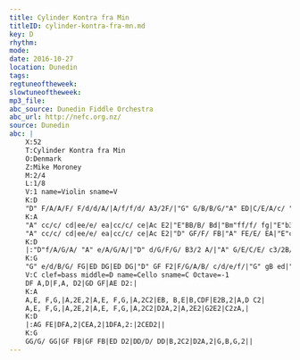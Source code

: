 ```yaml
---
title: Cylinder Kontra fra Min
titleID: cylinder-kontra-fra-mn.md
key: D
rhythm: 
mode:
date: 2016-10-27
location: Dunedin
tags:
regtuneoftheweek:
slowtuneoftheweek:
mp3_file:
abc_source: Dunedin Fiddle Orchestra
abc_url: http://nefc.org.nz/
source: Dunedin
abc: |
    X:52
    T:Cylinder Kontra fra Min
    O:Denmark
    Z:Mike Moroney
    M:2/4
    L:1/8
    V:1 name=Violin sname=V
    K:D
    "D" F/A/A/F/ F/d/d/A/|A/f/f/d/ A3/2F/|"G" G/B/B/G/"A" ED|C/E/A/c/ "D" d2:|
    K:A
    "A" cc/c/ cd|ee/e/ ea|cc/c/ ce|Ac E2|"E"BB/B/ Bd|"Bm"ff/f/ fg|"E"b3/2a/ g/f/e/d/|"A" cf e2|
    "A" cc/c/ cd|ee/e/ ea|cc/c/ ce|Ac E2|"D" GF/F/ FB|"A" FE/E/ EA|"E"cB/B/ Be|"A" A2 zA|
    K:D
    |:"D"f/A/G/A/ "A" e/A/G/A/|"D" d/G/F/G/ B3/2 A/|"A" G/E/C/E/ c3/2B/|1"D" Ad FA:|2"A7" G/A/B/c/ "D" d2||
    K:G
    "G" e/d/B/G/ FG|ED DG|ED DG|"D" GF F2|F/G/A/B/ c/d/e/f/|"G" gB ed|"D" c/e/E c/e/F|"G" GB G2||
    V:C clef=bass middle=D name=Cello sname=C Octave=-1
    DF A,D|F,A, D2|GD GF|AE D2:|
    K:A
    A,E, F,G,|A,2E,2|A,E, F,G,|A,2C2|EB, B,E|B,CDF|E2B,2|A,D C2|
    A,E, F,G,|A,2E,2|A,E, F,G,|A,2C2|D2A,2|A,2E2|G2E2|C2zA,|
    K:D
    |:AG FE|DFA,2|CEA,2|1DFA,2:|2CED2||
    K:G
    GG/G/ GG|GF FB|GF FB|ED D2|DD/D/ DD|B,2C2|D2A,2|G,B,G,2||
---
```

